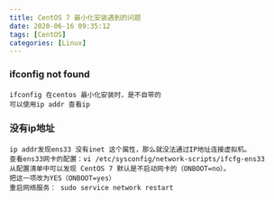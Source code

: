 ```yaml
---
title: CentOS 7 最小化安装遇到的问题
date: 2020-06-16 09:35:12
tags: [CentOS]
categories: [Linux]
---
```


### ifconfig not  found

```
ifconfig 在centos 最小化安装时，是不自带的
可以使用ip addr 查看ip
```

### 没有ip地址

```
ip addr发现ens33 没有inet 这个属性，那么就没法通过IP地址连接虚拟机。
查看ens33网卡的配置：vi /etc/sysconfig/network-scripts/ifcfg-ens33
从配置清单中可以发现 CentOS 7 默认是不启动网卡的（ONBOOT=no）。
把这一项改为YES（ONBOOT=yes）
重启网络服务： sudo service network restart
```



